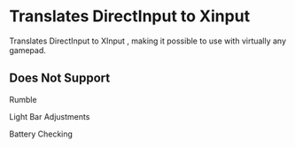 # Translates DirectInput to Xinput

Translates DirectInput to XInput , making it possible to use with virtually any gamepad.

## Does Not Support

  Rumble
  
  Light Bar Adjustments
  
  Battery Checking
